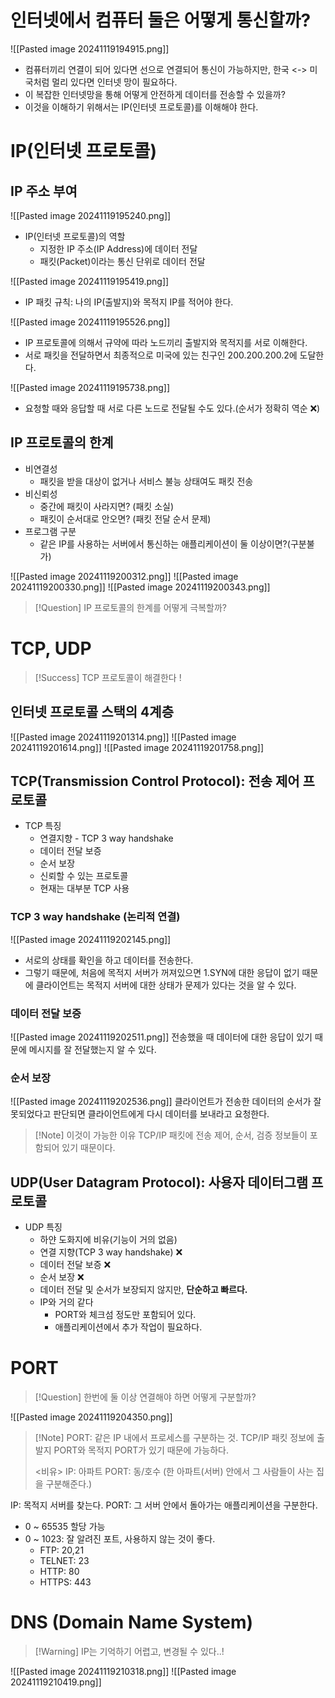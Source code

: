 # 인터넷에서 컴퓨터 둘은 어떻게 통신할까?
![[Pasted image 20241119194915.png]]
- 컴퓨터끼리 연결이 되어 있다면 선으로 연결되어 통신이 가능하지만,
  한국 <-> 미국처럼 멀리 있다면 인터넷 망이 필요하다.
- 이 복잡한 인터넷망을 통해 어떻게 안전하게 데이터를 전송할 수 있을까?
- 이것을 이해하기 위해서는 IP(인터넷 프로토콜)를 이해해야 한다.


# IP(인터넷 프로토콜)
## IP 주소 부여
![[Pasted image 20241119195240.png]]
- IP(인터넷 프로토콜)의 역할
	- 지정한 IP 주소(IP Address)에 데이터 전달
	- 패킷(Packet)이라는 통신 단위로 데이터 전달


![[Pasted image 20241119195419.png]]
- IP 패킷 규칙: 나의 IP(출발지)와 목적지 IP를 적어야 한다.

![[Pasted image 20241119195526.png]]
- IP 프로토콜에 의해서 규약에 따라 노드끼리 출발지와 목적지를 서로 이해한다.
- 서로 패킷을 전달하면서 최종적으로 미국에 있는 친구인 200.200.200.2에 도달한다.

![[Pasted image 20241119195738.png]]
- 요청할 때와 응답할 때 서로 다른 노드로 전달될 수도 있다.(순서가 정확히 역순 ❌)

## IP 프로토콜의 한계
- 비연결성
	- 패킷을 받을 대상이 없거나 서비스 불능 상태여도 패킷 전송
- 비신뢰성
	- 중간에 패킷이 사라지면? (패킷 소실)
	- 패킷이 순서대로 안오면? (패킷 전달 순서 문제)
- 프로그램 구분
	- 같은 IP를 사용하는 서버에서 통신하는 애플리케이션이 둘 이상이면?(구분불가)

![[Pasted image 20241119200312.png]]
![[Pasted image 20241119200330.png]]
![[Pasted image 20241119200343.png]]

>[!Question] IP 프로토콜의 한계를 어떻게 극복할까?


# TCP, UDP
>[!Success] TCP 프로토콜이 해결한다 !

## 인터넷 프로토콜 스택의 4계층
![[Pasted image 20241119201314.png]]
![[Pasted image 20241119201614.png]]
![[Pasted image 20241119201758.png]]

## TCP(Transmission Control Protocol): 전송 제어 프로토콜
- TCP 특징
	- 연결지향 - TCP 3 way handshake
	- 데이터 전달 보증
	- 순서 보장
	- 신뢰할 수 있는 프로토콜
	- 현재는 대부분 TCP 사용

### TCP 3 way handshake (논리적 연결)
![[Pasted image 20241119202145.png]]
- 서로의 상태를 확인을 하고 데이터를 전송한다.
- 그렇기 때문에, 처음에 목적지 서버가 꺼져있으면 1.SYN에 대한 응답이 없기 때문에 클라이언트는 목적지 서버에 대한 상태가 문제가 있다는 것을 알 수 있다.


### 데이터 전달 보증
![[Pasted image 20241119202511.png]]
전송했을 때 데이터에 대한 응답이 있기 때문에 메시지를 잘 전달했는지 알 수 있다.

### 순서 보장
![[Pasted image 20241119202536.png]]
클라이언트가 전송한 데이터의 순서가 잘못되었다고 판단되면 클라이언트에게 다시 데이터를 보내라고 요청한다.

>[!Note] 이것이 가능한 이유
>TCP/IP 패킷에 전송 제어, 순서, 검증 정보들이 포함되어 있기 때문이다.

## UDP(User Datagram Protocol): 사용자 데이터그램 프로토콜
- UDP 특징
	- 하얀 도화지에 비유(기능이 거의 없음)
	- 연결 지향(TCP 3 way handshake) ❌
	- 데이터 전달 보증 ❌
	- 순서 보장 ❌
	- 데이터 전달 및 순서가 보장되지 않지만, **단순하고 빠르다.**
	- IP와 거의 같다
		- PORT와 체크섬 정도만 포함되어 있다.
		- 애플리케이션에서 추가 작업이 필요하다.


# PORT
>[!Question] 한번에 둘 이상 연결해야 하면 어떻게 구분할까?

![[Pasted image 20241119204350.png]]

>[!Note] PORT: 같은 IP 내에서 프로세스를 구분하는 것.
>TCP/IP 패킷 정보에 출발지 PORT와 목적지 PORT가 있기 때문에 가능하다.
>
><비유>
>IP: 아파트
>PORT: 동/호수 (한 아파트(서버) 안에서 그 사람들이 사는 집을 구분해준다.)
>
IP: 목적지 서버를 찾는다.
PORT: 그 서버 안에서 돌아가는 애플리케이션을 구분한다.

- 0 ~ 65535 할당 가능
- 0 ~ 1023: 잘 알려진 포트, 사용하지 않는 것이 좋다.
	- FTP: 20,21
	- TELNET: 23
	- HTTP: 80
	- HTTPS: 443

# DNS (Domain Name System)
>[!Warning] IP는 기억하기 어렵고, 변경될 수 있다..!

![[Pasted image 20241119210318.png]]
![[Pasted image 20241119210419.png]]

